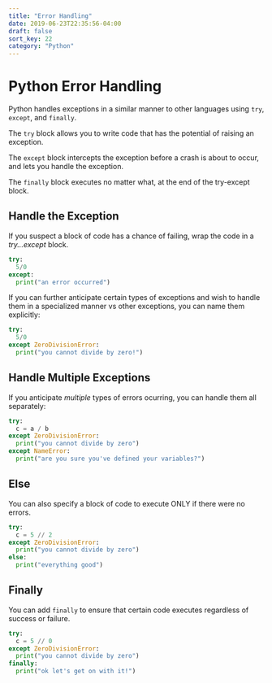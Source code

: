 ```yaml
---
title: "Error Handling"
date: 2019-06-23T22:35:56-04:00
draft: false
sort_key: 22
category: "Python"
---
```


# Python Error Handling

Python handles exceptions in a similar manner to other languages using `try`,
`except`, and `finally`.

The `try` block allows you to write code that has the potential of raising an exception.

The `except` block intercepts the exception before a crash is about to occur, and
lets you handle the exception.

The `finally` block executes no matter what, at the end of the try-except block.

## Handle the Exception

If you suspect a block of code has a chance of failing, wrap the code in a _try...except_
block.

```python
try:
  5/0
except:
  print("an error occurred")
```

If you can further anticipate certain types of exceptions and wish to handle them
in a specialized manner vs other exceptions, you can name them explicitly:

```python
try:
  5/0
except ZeroDivisionError:
  print("you cannot divide by zero!")
```

## Handle Multiple Exceptions

If you anticipate *multiple* types of errors ocurring, you can handle them all
separately:

```python
try:
  c = a / b
except ZeroDivisionError:
  print("you cannot divide by zero")
except NameError:
  print("are you sure you've defined your variables?")
```

## Else

You can also specify a block of code to execute ONLY if there were no errors.

```python
try:
  c = 5 // 2
except ZeroDivisionError:
  print("you cannot divide by zero")
else:
  print("everything good")
```

## Finally

You can add `finally` to ensure that certain code executes regardless of success
or failure.

```python
try:
  c = 5 // 0
except ZeroDivisionError:
  print("you cannot divide by zero")
finally:
  print("ok let's get on with it!")
```
